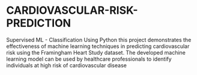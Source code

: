 # CARDIOVASCULAR-RISK-PREDICTION
Supervised ML - Classification Using Python
this project demonstrates the effectiveness of machine learning techniques in predicting cardiovascular risk using the Framingham Heart Study dataset. The developed machine learning model can be used by healthcare professionals to identify individuals at high risk of cardiovascular disease 
